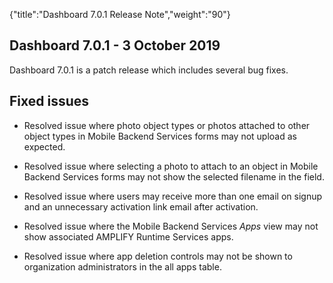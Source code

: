 {"title":"Dashboard 7.0.1 Release Note","weight":"90"}

## Dashboard 7.0.1 - 3 October 2019

Dashboard 7.0.1 is a patch release which includes several bug fixes.

## Fixed issues

* Resolved issue where photo object types or photos attached to other object types in Mobile Backend Services forms may not upload as expected.

* Resolved issue where selecting a photo to attach to an object in Mobile Backend Services forms may not show the selected filename in the field.

* Resolved issue where users may receive more than one email on signup and an unnecessary activation link email after activation.

* Resolved issue where the Mobile Backend Services _Apps_ view may not show associated AMPLIFY Runtime Services apps.

* Resolved issue where app deletion controls may not be shown to organization administrators in the all apps table.

